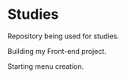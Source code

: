 # Studies
Repository being used for studies.

Building my Front-end project.

Starting menu creation.
